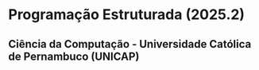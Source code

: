 # Programação Estruturada  (2025.2)
## Ciência da Computação - Universidade Católica de Pernambuco (UNICAP)

